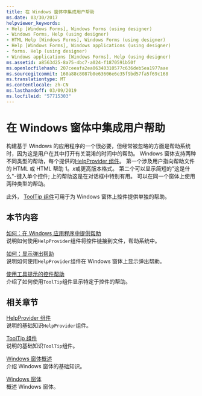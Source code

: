 ```yaml
---
title: 在 Windows 窗体中集成用户帮助
ms.date: 03/30/2017
helpviewer_keywords:
- Help [Windows Forms], Windows Forms (using designer)
- Windows Forms, Help (using designer)
- HTML Help [Windows Forms], Windows Forms (using designer)
- Help [Windows Forms], Windows applications (using designer)
- forms. Help (using designer)
- Windows applications [Windows Forms], Help (using designer)
ms.assetid: a8563d25-8a75-4bc7-a024-f1870591b50f
ms.openlocfilehash: 207ceeafa2ea06340310577c636deb5ea1977aae
ms.sourcegitcommit: 160a88c8087b0e63606e6e35f9bd57fa5f69c168
ms.translationtype: MT
ms.contentlocale: zh-CN
ms.lasthandoff: 03/09/2019
ms.locfileid: "57715303"
---
```

# <a name="integrating-user-help-in-windows-forms"></a>在 Windows 窗体中集成用户帮助
构建基于 Windows 的应用程序的一个很必要，但经常被忽略的方面是帮助系统时，因为这是用户在其中打开有关混淆的时间中的帮助。 Windows 窗体支持两种不同类型的帮助，每个提供的[HelpProvider 组件](../controls/helpprovider-component-windows-forms.md)。 第一个涉及用户指向帮助文件的 HTML 或 HTML 帮助 1。*x*或更高版本格式。 第二个可以显示简短的"这是什么"-键入单个控件; 上的帮助这是在对话框中特别有用。 可以在同一个窗体上使用两种类型的帮助。  
  
 此外， [ToolTip 组件](../controls/tooltip-component-windows-forms.md)可用于为 Windows 窗体上控件提供单独的帮助。  
  
## <a name="in-this-section"></a>本节内容  
 [如何：在 Windows 应用程序中提供帮助](how-to-provide-help-in-a-windows-application.md)  
 说明如何使用`HelpProvider`组件将控件链接到文件，帮助系统中。  
  
 [如何：显示弹出帮助](how-to-display-pop-up-help.md)  
 说明如何使用`HelpProvider`组件在 Windows 窗体上显示弹出帮助。  
  
 [使用工具提示的控件帮助](control-help-using-tooltips.md)  
 介绍了如何使用`ToolTip`组件显示特定于控件的帮助。  
  
## <a name="related-sections"></a>相关章节  
 [HelpProvider 组件](../controls/helpprovider-component-windows-forms.md)  
 说明的基础知识`HelpProvider`组件。  
  
 [ToolTip 组件](../controls/tooltip-component-windows-forms.md)  
 说明的基础知识`ToolTip`组件。  
  
 [Windows 窗体概述](../windows-forms-overview.md)  
 介绍 Windows 窗体的基础知识。  
  
 [Windows 窗体](../index.md)  
 概述 Windows 窗体。
